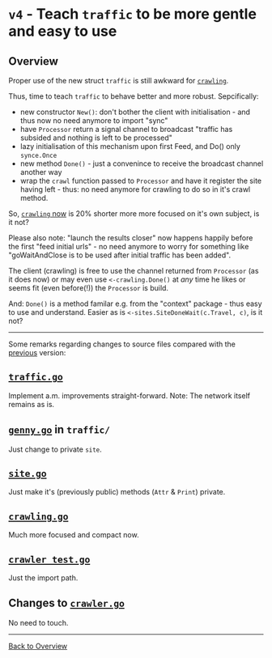 # `v4` - Teach `traffic` to be more gentle and easy to use

## Overview
Proper use of the new struct `traffic` is still awkward for [`crawling`](v3/crawling.go).

Thus, time to teach `traffic` to behave better and more robust. Sepcifically:
- new constructor `New()`: don't bother the client with initialisation - and thus now no need anymore to import "sync"
- have `Processor` return a signal channel to broadcast "traffic has subsided and nothing is left to be processed"
- lazy initialisation of this mechanism upon first Feed, and Do() only `synce.Once` 
- new method `Done()` - just a convenince to receive the broadcast channel another way
- wrap the `crawl` function passed to `Processor` and have it register the site having left - thus: no need anymore for crawling to do so in it's crawl method.

So, [`crawling` now](v4/crawling.go) is 20% shorter more more focused on it's own subject, is it not?

Please also note: "launch the results closer" now happens happily before the first "feed initial urls" -
no need anymore to worry for something like "goWaitAndClose is to be used after initial traffic has been added".

The client (crawling) is free to use the channel returned from `Processor` (as it does now)
or may even use `<-crawling.Done()` at *any* time he likes or seems fit (even before(!)) the `Processor` is build.

And: `Done()` is a method familar e.g. from the "context" package - thus easy to use and understand.
Easier as is `<-sites.SiteDoneWait(c.Travel, c)`, is it not?

----

Some remarks regarding changes to source files compared with the [previous](../v3) version:

## [`traffic.go`](traffic/traffic.go)
Implement a.m. improvements straight-forward. Note: The network itself remains as is.

## [`genny.go`](traffic/genny.go) in `traffic/`
Just change to private `site`.

## [`site.go`](site.go)
Just make it's (previously public) methods (`Attr` & `Print`) private.

## [`crawling.go`](crawling.go)
Much more focused and compact now.

## [`crawler_test.go`](crawler_test.go)
Just the import path.

## Changes to [`crawler.go`](crawler.go)
No need to touch.

----
[Back to Overview](../)